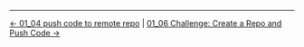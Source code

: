 
<!-- FooterStart -->
---
[← 01_04 push code to remote repo](../01_05_use_a_git_workflow/README.md) | [01_06 Challenge: Create a Repo and Push Code →](../01_07_challenge_create_a_repo_and_add_code/README.md)
<!-- FooterEnd -->
